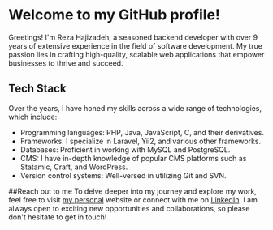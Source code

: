 # Welcome to my GitHub profile!

Greetings! I'm Reza Hajizadeh, a seasoned backend developer with over 9 years of extensive experience in the field of software development. My true passion lies in crafting high-quality, scalable web applications that empower businesses to thrive and succeed.

## Tech Stack
Over the years, I have honed my skills across a wide range of technologies, which include:

-   Programming languages: PHP, Java, JavaScript, C, and their derivatives.
-   Frameworks: I specialize in Laravel, Yii2, and various other frameworks.
-   Databases: Proficient in working with MySQL and PostgreSQL.
-   CMS: I have in-depth knowledge of popular CMS platforms such as Statamic, Craft, and WordPress.
-   Version control systems: Well-versed in utilizing Git and SVN.

##Reach out to me
To delve deeper into my journey and explore my work, feel free to visit [my personal](https://rezahajizade.com/) website or connect with me on [LinkedIn](https://www.linkedin.com/in/rezahajizade/). I am always open to exciting new opportunities and collaborations, so please don't hesitate to get in touch!

